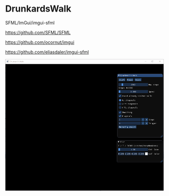 # DrunkardsWalk
 
 SFML/ImGui/imgui-sfml
 
 https://github.com/SFML/SFML
 
 https://github.com/ocornut/imgui
 
 https://github.com/eliasdaler/imgui-sfml

![](ExecDemo01.gif)
